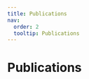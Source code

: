 ```yaml
---
title: Publications
nav:
  order: 2
  tooltip: Publications
---
```


# <i class="fas fa-tools"></i>Publications
